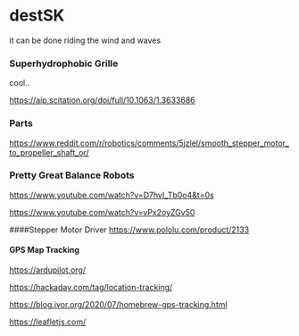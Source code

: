 # destSK
it can be done riding the wind and waves 

### Superhydrophobic Grille 
cool..

https://aip.scitation.org/doi/full/10.1063/1.3633686

### Parts

https://www.reddit.com/r/robotics/comments/5jzlel/smooth_stepper_motor_to_propeller_shaft_or/

### Pretty Great Balance Robots

https://www.youtube.com/watch?v=D7hvI_Tb0o4&t=0s

https://www.youtube.com/watch?v=vPx2oyZGv50


####Stepper Motor Driver
https://www.pololu.com/product/2133

#### GPS Map Tracking 

https://ardupilot.org/

https://hackaday.com/tag/location-tracking/

https://blog.ivor.org/2020/07/homebrew-gps-tracking.html

https://leafletjs.com/




